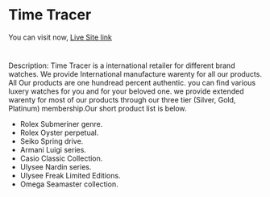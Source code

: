# Time Tracer

You can visit now, [Live Site link](https://time-tracer-c1237.web.app/home)

#
Description: Time Tracer is a international retailer for different brand watches. We provide International manufacture warenty for all our products. All Our products are one hundread percent authentic. you can find various luxery watches for you and for your beloved one. we provide extended warenty for most of our products through our three tier (Silver, Gold, Platinum) membership.Our short product list is below.

- Rolex Submeriner genre.
- Rolex Oyster perpetual.
- Seiko Spring drive.
- Armani Luigi series.
- Casio Classic Collection.
- Ulysee Nardin series.
- Ulysee Freak Limited Editions.
- Omega Seamaster collection.







